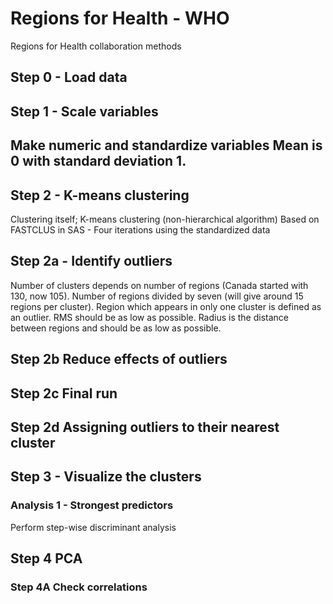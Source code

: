# Regions for Health - WHO

Regions for Health collaboration methods
## Step 0 - Load data

## Step 1 - Scale variables
## Make numeric and standardize variables Mean is 0 with standard deviation 1.

## Step 2 - K-means clustering 
Clustering itself; K-means clustering (non-hierarchical algorithm)
Based on FASTCLUS in SAS - Four iterations using the standardized data

## Step 2a - Identify outliers 
Number of clusters depends on number of regions (Canada started with 130, now 105). 
Number of regions divided by seven (will give around 15 regions per cluster). 
Region which appears in only one cluster is defined as an outlier.
RMS should be as low as possible. Radius is the distance between regions and should be as low as possible.

## Step 2b Reduce effects of outliers
## Step 2c Final run
## Step 2d Assigning outliers to their nearest cluster

## Step 3 - Visualize the clusters

### Analysis 1 - Strongest predictors
Perform step-wise discriminant analysis

## Step 4 PCA
### Step 4A Check correlations 
